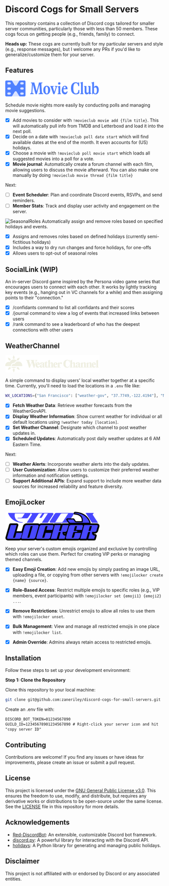 # Discord Cogs for Small Servers

This repository contains a collection of Discord cogs tailored for smaller server communities, particularly those with less than 50 members. These cogs focus on getting people (e.g., friends, family) to connect.

**Heads up:** These cogs are currently built for my particular servers and style (e.g., response messages), but I welcome any PRs if you'd like to generalize/customize them for your server.

## Features

<img src="https://github.com/zaneriley/discord-cogs-for-small-servers/blob/main/movieclub/cog-logo.png?raw=true" alt="MovieClub" width="300"/>

Schedule movie nights more easily by conducting polls and managing movie suggestions. 

- [x] Add movies to consider with `!movieclub movie add {film title}`. This will automatically pull info from TMDB and Letterboxd and load it into the next poll.
- [x] Decide on a date with `!movieclub poll date start` which will find available dates at the end of the month. It even accounts for (US) holidays.
- [x] Choose a movie with `!movieclub poll movie start` which loads all suggested movies into a poll for a vote.
- [X] **Movie journal**: Automatically create a forum channel with each film, allowing users to discuss the movie afterward. You can also make one manually by doing `!movieclub movie thread {film title}`

Next:
- [ ] **Event Scheduler**: Plan and coordinate Discord events, RSVPs, and send reminders.
- [ ] **Member Stats**: Track and display user activity and engagement on the server.

<img src="https://github.com/zaneriley/discord-cogs-for-small-servers/assets/2167062/1feb3dbe-4818-479b-a93c-2f390ad43186" alt="SeasonalRoles" width="300"/>
Automatically assign and remove roles based on specified holidays and events.

- [x] Assigns and removes roles based on defined holidays (currently semi-fictitious holidays)
- [x] Includes a way to dry run changes and force holidays, for one-offs
- [x] Allows users to opt-out of seasonal roles

## SocialLink (WIP)

An in-server Discord game inspired by the Persona video game series that encourages users to connect with each other. It works by lightly tracking key events (e.g., hanging out in VC channels for a while) and then assigning points to their "connection."

- [x] /confidants command to list all confidants and their scores
- [x] /journal command to view a log of events that increased links between users
- [x] /rank command to see a leaderboard of who has the deepest connections with other users

## WeatherChannel

<img src="https://github.com/zaneriley/discord-cogs-for-small-servers/blob/main/weatherchannel/cog-logo.png?raw=true" alt="WeatherChannel" width="300"/>

A simple command to display users' local weather together at a specific time. Currently, you'll need to load the locations in a `.env` file like:

```bash
WX_LOCATIONS={"San Francisco": ["weather-gov", "37.7749,-122.4194"], "New York City": ["weather-gov", "40.730610,-73.935242"]}
```

- [x] **Fetch Weather Data**: Retrieve weather forecasts from the WeatherGovAPI.
- [x] **Display Weather Information**: Show current weather for individual or all default locations using `!weather today [location]`.
- [x] **Set Weather Channel**: Designate which channel to post weather updates in.
- [x] **Scheduled Updates**: Automatically post daily weather updates at 6 AM Eastern Time.

Next:
- [ ] **Weather Alerts**: Incorporate weather alerts into the daily updates.
- [ ] **User Customization**: Allow users to customize their preferred weather information and notification settings.
- [ ] **Support Additional APIs**: Expand support to include more weather data sources for increased reliability and feature diversity.

## EmojiLocker

<img src="https://github.com/zaneriley/discord-cogs-for-small-servers/blob/main/emojilocker/cog-logo.png?raw=true" alt="EmojiLocker" width="300"/>

Keep your server's custom emojis organized and exclusive by controlling which roles can use them. Perfect for creating VIP perks or managing themed channels.

- [x] **Easy Emoji Creation**: Add new emojis by simply pasting an image URL, uploading a file, or copying from other servers with `!emojilocker create {name} {source}`.
- [x] **Role-Based Access**: Restrict multiple emojis to specific roles (e.g., VIP members, event participants) with `!emojilocker set {emoji1} {emoji2} ...`.
- [x] **Remove Restrictions**: Unrestrict emojis to allow all roles to use them with `!emojilocker unset`.
- [x] **Bulk Management**: View and manage all restricted emojis in one place with `!emojilocker list`.
- [x] **Admin Override**: Admins always retain access to restricted emojis.


## Installation

Follow these steps to set up your development environment:

**Step 1: Clone the Repository**

Clone this repository to your local machine:

```bash
git clone git@github.com:zaneriley/discord-cogs-for-small-servers.git
```

Create an .env file with:

```
DISCORD_BOT_TOKEN=01234567890
GUILD_ID=12345678901234567890 # Right-click your server icon and hit "copy server ID"
```

## Contributing

Contributions are welcome! If you find any issues or have ideas for improvements, please create an issue or submit a pull request.

## License

This project is licensed under the [GNU General Public License v3.0](https://www.gnu.org/licenses/gpl-3.0.html). This ensures the freedom to use, modify, and distribute, but requires any derivative works or distributions to be open-source under the same license. See the [LICENSE](LICENSE) file in this repository for more details.

## Acknowledgements

- [Red-DiscordBot](https://github.com/Cog-Creators/Red-DiscordBot): An extensible, customizable Discord bot framework.
- [discord.py](https://github.com/Rapptz/discord.py): A powerful library for interacting with the Discord API.
- [holidays](https://pypi.org/project/holidays/): A Python library for generating and managing public holidays.

## Disclaimer

This project is not affiliated with or endorsed by Discord or any associated entities.
